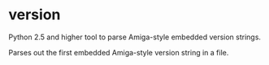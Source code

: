 # version
Python 2.5 and higher tool to parse Amiga-style embedded version strings.

Parses out the first embedded Amiga-style version string in a file.
